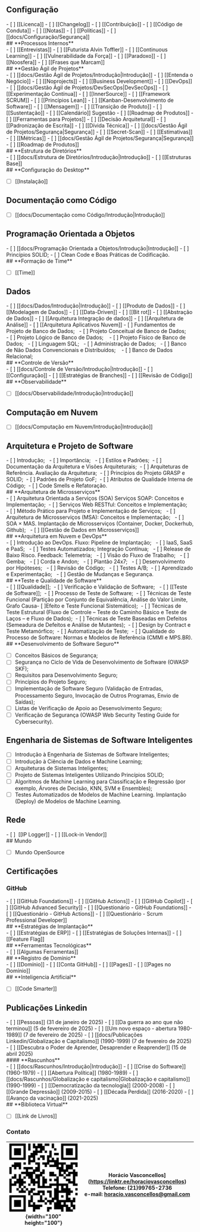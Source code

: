 ## **Configuração**
<div class="mdx-columns2" markdown>
- [ ] [[Licenca]]
- [ ] [[Changelog]]
- [ ] [[Contribuição]]
- [ ] [[Código de Conduta]]
- [ ] [[Notas]]
- [ ] [[Políticas]]
- [ ] [[docs/Configuração/Segurança]]
</div>
## **Processos Internos**
<div class="mdx-columns2" markdown>
- [ ] [[Entrevistas]]
- [ ] [[Futurista Alvin Toffler]]
- [ ] [[Continuous Learning]]
- [ ] [[Vulnerabilidade da Força]]
- [ ] [[Paradoxo]]
- [ ] [[Noosfera]]
- [ ] [[Frases que Marcam]]
</div>
## **Gestão Ágil de Projetos**
<div class="mdx-columns2" markdown>
- [ ] [[docs/Gestão Ágil de Projetos/Introdução|Introdução]]
- [ ] [[Entenda o Negócio]]
- [ ] [[Noprojects]]
- [ ] [[Business Development]]
- [ ] [[DevOps]]
- [ ] [[docs/Gestão Ágil de Projetos/DevSecOps|DevSecOps]]
- [ ] [[Experimentação Contínua]]
- [ ] [[InnerSource]]
- [ ] [[Framework SCRUM]]
- [ ] [[Princípios Lean]]
- [ ] [[Kanban-Desenvolvimento de Software]]
- [ ] [[Mensagem]]
- [ ] [[Transição de Produto]]
- [ ] [[Sustentação]]
- [ ] [[Calendário]] Sugestão
- [ ] [[Roadmap de Produtos]]
- [ ] [[Ferramentas para Projetos]]
- [ ] [[Decisão Arquitetural]]
- [ ] [[Padronização de Escrita]]
- [ ] [[Dívida Técnica]]
- [ ] [[docs/Gestão Ágil de Projetos/Segurança|Segurança]]
- [ ] [[Secret-Scan]]
- [ ] [[Estimativas]]
- [ ] [[Métricas]]
- [ ] [[docs/Gestão Ágil de Projetos/Segurança|Segurança]]
- [ ] [[Roadmap de Produtos]]
</div>
## **Estrutura de Diretórios**
<div class="mdx-columns2" markdown>
- [ ] [[docs/Estrutura de Diretórios/Introdução|Introdução]]
- [ ] [[Estruturas Base]]
</div>
## **Configuração do Desktop**

- [ ] [[Instalação]]

## **Documentação como Código**

- [ ] [[docs/Documentação como Código/Introdução|Introdução]]
## **Programação Orientada a Objetos**
<div class="mdx-columns2" markdown>
- [ ] [[docs/Programação Orientada a Objetos/Introdução|Introdução]]
- [ ] Princípios SOLID;
- [ ] Clean Code e Boas Práticas de Codificação.
</div>
## **Formação de Time**

- [ ] [[Time]]
## **Dados**
<div class="mdx-columns2" markdown>
- [ ] [[docs/Dados/Introdução|Introdução]]
- [ ] [[Produto de Dados]]
- [ ] [[Modelagem de Dados]]
- [ ] [[Data-Driven]]
- [ ] [[Bit rot]]
- [ ] [[Abstração de Dados]]
- [ ] [[Arquitetura Integração de dados]]
- [ ] [[Arquitetura de Análise]]
- [ ] [[Arquitetura Aplicativos Nuvem]]
- [ ] Fundamentos de Projeto de Banco de Dados;  
- [ ] Projeto Conceitual de Banco de Dados;   
- [ ] Projeto Lógico de Banco de Dados;   
- [ ] Projeto Físico de Banco de Dados;  
- [ ] Linguagem SQL;  
- [ ] Administração de Dados;  
- [ ] Banco de Não Dados Convencionais e Distribuídos;   
- [ ] Banco de Dados Relacional;
</div>
## **Controle de Versão**
<div class="mdx-columns2" markdown>
- [ ] [[docs/Controle de Versão/Introdução|Introdução]]
- [ ] [[Configuração]]
- [ ] [[Estratégias de Branches]]
- [ ] [[Revisão de Código]]
</div>
## **Observabilidade**

- [ ] [[docs/Observabilidade/Introdução|Introdução]]

## **Computação em Nuvem**

- [ ] [[docs/Computação em Nuvem/Introdução|Introdução]]

## **Arquitetura e Projeto de Software**
<div class="mdx-columns2" markdown>
- [ ] Introdução;  
- [ ] Importância;  
- [ ] Estilos e Padrões; 
- [ ] Documentação da Arquitetura e Visões Arquiteturais; 
- [ ] Arquiteturas de Referência. Avaliação da Arquitetura; 
- [ ] Princípios do Projeto GRASP e SOLID; 
- [ ] Padrões de Projeto GoF; 
- [ ] Atributos de Qualidade Interna de Código; 
- [ ] Code Smells e Refatoração.
</div>
## **Arquitetura de Microsserviços**
<div class="mdx-columns2" markdown>
- [ ] Arquitetura Orientada a Serviços (SOA) Serviços SOAP: Conceitos e Implementação; 
- [ ] Serviços Web RESTful: Conceitos e Implementação;  
- [ ] Método Prático para Projeto e Implementação de Serviços;  
- [ ] Arquitetura de Microsserviços (MSA): Conceitos e Implementação;  
- [ ] SOA × MAS. Implantação de Microsserviços (Container, Docker, Dockerhub, Github);  
- [ ] [[Gestão de Dados em Microsserviços]]
</div>
## **Arquitetura em Nuvem e DevOps**
<div class="mdx-columns2" markdown>
- [ ] Introdução ao DevOps. Fluxo: Pipeline de Implantação;  
- [ ] IaaS, SaaS e PaaS;  
- [ ] Testes Automatizados; Integração Contínua;  
- [ ] Release de Baixo Risco. Feedback: Telemetria;  
- [ ] Visão do Fluxo de Trabalho;  
- [ ] Gemba;  
- [ ] Corda e Andon;  
- [ ] Plantão 24x7;  
- [ ] Desenvolvimento por Hipóteses;  
- [ ] Revisão de Código;  
- [ ] Testes A/B; 
- [ ] Aprendizado e Experimentação;  
- [ ] Gestão de Mudanças e Segurança.
</div>
## **Teste e Qualidade de Software**
<div class="mdx-columns2" markdown>
- [ ] [[Qualidade]]; 
- [ ] Verificação e Validação de Software;  
- [ ] [[Teste de Software]]; 
- [ ] Processo de Teste de Software; 
- [ ] Técnicas de Teste Funcional (Partição por Conjunto de Equivalência, Análise do Valor Limite, Grafo Causa- [ ]Efeito e Teste Funcional Sistemático); 
- [ ] Técnicas de Teste Estrutural (Fluxo de Controle – Teste do Caminho Básico e Teste de Laços – e Fluxo de Dados); 
- [ ] Técnicas de Teste Baseadas em Defeitos (Semeadura de Defeitos e Análise de Mutantes); 
- [ ] Design by Contract e Teste Metamórfico; 
- [ ] Automatização de Teste; 
- [ ] Qualidade do Processo de Software: Normas e Modelos de Referência (CMMI e MPS.BR).
</div>
## **Desenvolvimento de Software Seguro**

- [ ] Conceitos Básicos de Segurança; 
- [ ] Segurança no Ciclo de Vida de Desenvolvimento de Software (OWASP SKF); 
- [ ] Requisitos para Desenvolvimento Seguro;
- [ ] Princípios do Projeto Seguro;
- [ ] Implementação de Software Seguro (Validação de Entradas, Processamento Seguro, Invocação de Outros Programas, Envio de Saídas); 
- [ ] Listas de Verificação de Apoio ao Desenvolvimento Seguro; 
- [ ] Verificação de Segurança (OWASP Web Security Testing Guide for Cybersecurity).
## **Engenharia de Sistemas de Software Inteligentes**

- [ ] Introdução à Engenharia de Sistemas de Software Inteligentes; 
- [ ] Introdução à Ciência de Dados e Machine Learning; 
- [ ] Arquiteturas de Sistemas Inteligentes; 
- [ ] Projeto de Sistemas Inteligentes Utilizando Princípios SOLID; 
- [ ] Algoritmos de Machine Learning para Classificação e Regressão (por exemplo, Árvores de Decisão, KNN, SVM e Ensembles); 
- [ ] Testes Automatizados de Modelos de Machine Learning. Implantação (Deploy) de Modelos de Machine Learning.
## **Rede**
<div class="mdx-columns2" markdown>
- [ ]  [[IP Logger]]
- [ ] [[Lock-in Vendor]]
</div>
## Mundo

- [ ] Mundo OpenSource

## **Certificações**

### **GitHub**
<div class="mdx-columns2" markdown>
- [ ] [[GitHub Foundations]]
- [ ] [[GitHub Actions]]
- [ ] [[GitHub Copilot]]
- [ ] [[GitHub Advanced Security]]
- [ ] [[Questionário - GitHub Foundations]]
- [ ] [[Questionário - GitHub Actions]]
- [ ] [[Questionário - Scrum Professional Developer]]
</div>
## **Estratégias de Implantação**
<div class="mdx-columns2" markdown>
- [ ] [[Estratégias de ERP]]
- [ ] [[Estratégias de Soluções Internas]]
- [ ] [[Feature Flag]]
</div>
## **Ferramentas Tecnológicas**
<div class="mdx-columns2" markdown>
- [ ] [[Algumas Ferramentas]]
</div>
## **Registro de Domínio**
<div class="mdx-columns2" markdown>
- [ ] [[Domínio]]
- [ ] [[Conta GitHub]]
- [ ] [[Pages]]
- [ ] [[Pages no Domínio]]
</div>
## **Inteligencia Artificial**

- [ ] [[Code Smarter]]
## **Publicações Linkedin**
<div class="mdx-columns2" markdown>
- [ ] [[Pessoas]] (31 de janeiro de 2025)
- [ ] [[Da guerra ao ano que não terminou]] (5 de fevereiro de 2025)
- [ ] [[Um novo espaço - abertura 1980-1989]] (7 de fevereiro de 2025)
- [ ] [[docs/Publicações Linkedin/Globalização e Capitalismo]] (1990-1999) (7 de fevereiro de 2025)
- [ ] [[Descubra o Poder de Aprender, Desaprender e Reaprender]] (15 de abril 2025)
</div>
#### **Rascunhos**
<div class="mdx-columns2" markdown>
- [ ] [[docs/Rascunhos/Introdução|Introdução]]
- [ ] [[Crise do Software]] (1960-1979)
- [ ] [[Abertura Política]] (1980-1989)
- [ ] [[docs/Rascunhos/Globalização e capitalismo|Globalização e capitalismo]] (1990-1999)
- [ ] [[Democratização da tecnologia]] (2000-2008)
- [ ] [[Grande Depressão]] (2009-2015)
- [ ] [[Década Perdida]] (2016-2020)
- [ ] [[Avanço da vacinação]] (2021-2025)
</div>
## **Biblioteca Virtual**

- [ ] [[Link de Livros]]
### **Contato**

| ![](../img/contato-qr.png){width="100" height="100"} | Horácio Vasconcellos](https://linktr.ee/horaciovasconcellos)<br>Telefone: (21)99765-2736<br>e-mail: horacio.vasconcellos@gmail.com |
| ---------------------------------------------------- | ---------------------------------------------------------------------------------------------------------------------------------- |
